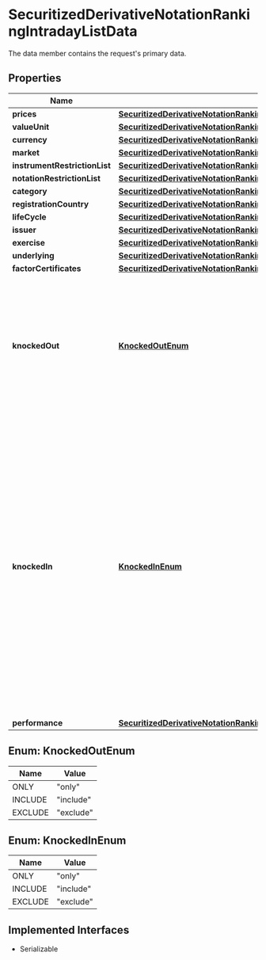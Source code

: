 

# SecuritizedDerivativeNotationRankingIntradayListData

The data member contains the request's primary data.

## Properties

Name | Type | Description | Notes
------------ | ------------- | ------------- | -------------
**prices** | [**SecuritizedDerivativeNotationRankingIntradayListDataPrices**](SecuritizedDerivativeNotationRankingIntradayListDataPrices.md) |  |  [optional]
**valueUnit** | [**SecuritizedDerivativeNotationRankingIntradayListDataValueUnit**](SecuritizedDerivativeNotationRankingIntradayListDataValueUnit.md) |  |  [optional]
**currency** | [**SecuritizedDerivativeNotationRankingIntradayListDataCurrency**](SecuritizedDerivativeNotationRankingIntradayListDataCurrency.md) |  |  [optional]
**market** | [**SecuritizedDerivativeNotationRankingIntradayListDataMarket**](SecuritizedDerivativeNotationRankingIntradayListDataMarket.md) |  | 
**instrumentRestrictionList** | [**SecuritizedDerivativeNotationRankingIntradayListDataInstrumentRestrictionList**](SecuritizedDerivativeNotationRankingIntradayListDataInstrumentRestrictionList.md) |  |  [optional]
**notationRestrictionList** | [**SecuritizedDerivativeNotationRankingIntradayListDataNotationRestrictionList**](SecuritizedDerivativeNotationRankingIntradayListDataNotationRestrictionList.md) |  |  [optional]
**category** | [**SecuritizedDerivativeNotationRankingIntradayListDataCategory**](SecuritizedDerivativeNotationRankingIntradayListDataCategory.md) |  |  [optional]
**registrationCountry** | [**SecuritizedDerivativeNotationRankingIntradayListDataRegistrationCountry**](SecuritizedDerivativeNotationRankingIntradayListDataRegistrationCountry.md) |  |  [optional]
**lifeCycle** | [**SecuritizedDerivativeNotationRankingIntradayListDataLifeCycle**](SecuritizedDerivativeNotationRankingIntradayListDataLifeCycle.md) |  |  [optional]
**issuer** | [**SecuritizedDerivativeNotationRankingIntradayListDataIssuer**](SecuritizedDerivativeNotationRankingIntradayListDataIssuer.md) |  |  [optional]
**exercise** | [**SecuritizedDerivativeNotationRankingIntradayListDataExercise**](SecuritizedDerivativeNotationRankingIntradayListDataExercise.md) |  |  [optional]
**underlying** | [**SecuritizedDerivativeNotationRankingIntradayListDataUnderlying**](SecuritizedDerivativeNotationRankingIntradayListDataUnderlying.md) |  |  [optional]
**factorCertificates** | [**SecuritizedDerivativeNotationRankingIntradayListDataFactorCertificates**](SecuritizedDerivativeNotationRankingIntradayListDataFactorCertificates.md) |  |  [optional]
**knockedOut** | [**KnockedOutEnum**](#KnockedOutEnum) | Specifies whether knocked-out securitized derivatives are included in the response. Particularly relevant for knock-out certificates. |  [optional]
**knockedIn** | [**KnockedInEnum**](#KnockedInEnum) | Specifies whether knocked-in securitized derivatives are included in the response. Particularly relevant for bonus certificates but also for securitized derivatives that might have additional protection such as reverse convertible bonds, discount certificates, and capital-protection certificates. |  [optional]
**performance** | [**SecuritizedDerivativeNotationRankingIntradayListDataPerformance**](SecuritizedDerivativeNotationRankingIntradayListDataPerformance.md) |  |  [optional]



## Enum: KnockedOutEnum

Name | Value
---- | -----
ONLY | &quot;only&quot;
INCLUDE | &quot;include&quot;
EXCLUDE | &quot;exclude&quot;



## Enum: KnockedInEnum

Name | Value
---- | -----
ONLY | &quot;only&quot;
INCLUDE | &quot;include&quot;
EXCLUDE | &quot;exclude&quot;


## Implemented Interfaces

* Serializable



